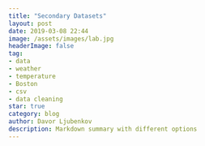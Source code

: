 ```yaml
---
title: "Secondary Datasets"
layout: post
date: 2019-03-08 22:44
image: /assets/images/lab.jpg
headerImage: false
tag:
- data
- weather
- temperature
- Boston
- csv
- data cleaning
star: true
category: blog
author: Davor Ljubenkov
description: Markdown summary with different options
---
```

